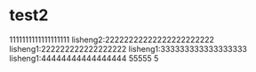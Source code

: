 # test2
1111111111111111111
lisheng2:22222222222222222222222
lisheng1:222222222222222222
lisheng1:333333333333333333
lisheng1:44444444444444444
55555
5

